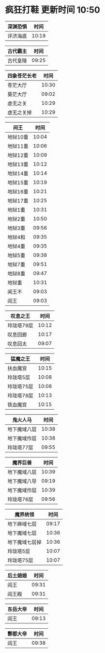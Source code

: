 # 疯狂打鞋 更新时间 10:50

| 深渊恐惧   | 时间    |
|--------|-------|
| 评济海底 | 10:19 |

| 古代霸主   | 时间    |
|--------|-------|
| 古代皇陵 | 09:25 |

| 四象苍茫长老   | 时间    |
|--------|-------|
| 苍茫大厅 | 10:30 |
| 葵茫大厅 | 09:02 |
| 虚无之关 | 10:29 |
| 虚无之关掉 | 10:29 |

| 间王   | 时间    |
|--------|-------|
| 地狱10重 | 10:04 |
| 地狱11重 | 10:06 |
| 地狱12重 | 10:09 |
| 地狱13重 | 10:12 |
| 地狱14重 | 10:14 |
| 地狱15重 | 10:19 |
| 地狱16重 | 10:21 |
| 地狱17重 | 10:25 |
| 地狱1重 | 10:31 |
| 地狱2重 | 10:50 |
| 地狱3重 | 09:56 |
| 地狱4和 | 09:35 |
| 地狱4重 | 09:35 |
| 地狱5重 | 09:38 |
| 地狱7重 | 09:51 |
| 地狱8重 | 09:47 |
| 地狱重 | 10:31 |
| 闻王不 | 09:03 |
| 阎王 | 09:03 |

| 叹息之王   | 时间    |
|--------|-------|
| 玲珑塔79层 | 10:12 |
| 叹息回廊 | 10:17 |
| 叹息回太 | 09:07 |

| 猛魔之王   | 时间    |
|--------|-------|
| 扶血魔宫 | 10:15 |
| 玲珑塔5层 | 10:08 |
| 玲珑塔75层 | 10:08 |
| 玲珑塔78层 | 10:13 |
| 铁血魔宫 | 10:15 |

| 鬼火人马   | 时间    |
|--------|-------|
| 地下魔域八层 | 10:38 |
| 地下魔域作层 | 10:38 |
| 玲珑塔77层 | 09:55 |

| 魔界巨兽   | 时间    |
|--------|-------|
| 地下魔域八层 | 10:39 |
| 地下魔域八导 | 09:19 |
| 地下魔域作层 | 10:39 |
| 玲珑塔76层 | 09:56 |

| 魔界统领   | 时间    |
|--------|-------|
| 地下麻域七层 | 09:17 |
| 地下魔域七层 | 10:36 |
| 地下魔域七层掉 | 10:36 |
| 玲珑塔5层 | 10:07 |
| 玲珑塔75层 | 10:07 |

| 后土娘娘   | 时间    |
|--------|-------|
| 阎王 | 09:31 |
| 阎王殿 | 09:31 |

| 东岳大帝   | 时间    |
|--------|-------|
| 阎王 | 09:13 |

| 酆都大帝   | 时间    |
|--------|-------|
| 阎王 | 09:38 |